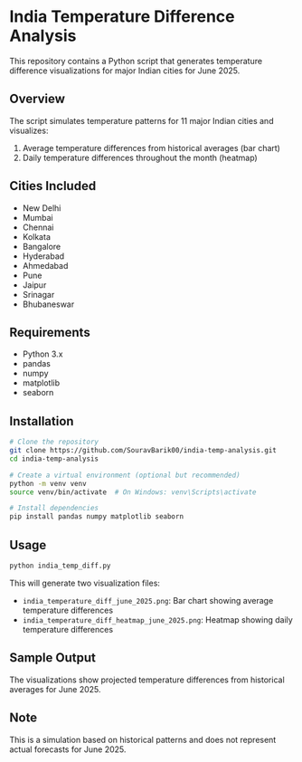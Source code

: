 # India Temperature Difference Analysis

This repository contains a Python script that generates temperature difference visualizations for major Indian cities for June 2025.

## Overview

The script simulates temperature patterns for 11 major Indian cities and visualizes:
1. Average temperature differences from historical averages (bar chart)
2. Daily temperature differences throughout the month (heatmap)

## Cities Included

- New Delhi
- Mumbai
- Chennai
- Kolkata
- Bangalore
- Hyderabad
- Ahmedabad
- Pune
- Jaipur
- Srinagar
- Bhubaneswar

## Requirements

- Python 3.x
- pandas
- numpy
- matplotlib
- seaborn

## Installation

```bash
# Clone the repository
git clone https://github.com/SouravBarik00/india-temp-analysis.git
cd india-temp-analysis

# Create a virtual environment (optional but recommended)
python -m venv venv
source venv/bin/activate  # On Windows: venv\Scripts\activate

# Install dependencies
pip install pandas numpy matplotlib seaborn
```

## Usage

```bash
python india_temp_diff.py
```

This will generate two visualization files:
- `india_temperature_diff_june_2025.png`: Bar chart showing average temperature differences
- `india_temperature_diff_heatmap_june_2025.png`: Heatmap showing daily temperature differences

## Sample Output

The visualizations show projected temperature differences from historical averages for June 2025.

## Note

This is a simulation based on historical patterns and does not represent actual forecasts for June 2025.
